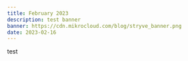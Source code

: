 ```yaml
---
title: February 2023
description: test banner
banner: https://cdn.mikrocloud.com/blog/stryve_banner.png
date: 2023-02-16
---
```


test